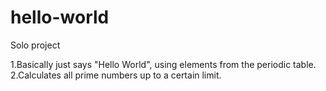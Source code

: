 # hello-world
Solo project



1.Basically just says "Hello World", using elements from the periodic table.
2.Calculates all prime numbers up to a certain limit.
